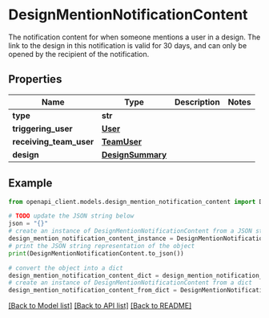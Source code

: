 # DesignMentionNotificationContent

The notification content for when someone mentions a user in a design.  The link to the design in this notification is valid for 30 days, and can only be opened by the recipient of the notification.

## Properties

Name | Type | Description | Notes
------------ | ------------- | ------------- | -------------
**type** | **str** |  | 
**triggering_user** | [**User**](User.md) |  | 
**receiving_team_user** | [**TeamUser**](TeamUser.md) |  | 
**design** | [**DesignSummary**](DesignSummary.md) |  | 

## Example

```python
from openapi_client.models.design_mention_notification_content import DesignMentionNotificationContent

# TODO update the JSON string below
json = "{}"
# create an instance of DesignMentionNotificationContent from a JSON string
design_mention_notification_content_instance = DesignMentionNotificationContent.from_json(json)
# print the JSON string representation of the object
print(DesignMentionNotificationContent.to_json())

# convert the object into a dict
design_mention_notification_content_dict = design_mention_notification_content_instance.to_dict()
# create an instance of DesignMentionNotificationContent from a dict
design_mention_notification_content_from_dict = DesignMentionNotificationContent.from_dict(design_mention_notification_content_dict)
```
[[Back to Model list]](../README.md#documentation-for-models) [[Back to API list]](../README.md#documentation-for-api-endpoints) [[Back to README]](../README.md)


